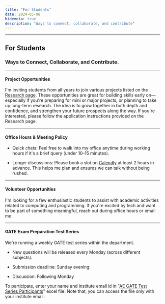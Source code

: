 ```yaml
---
title: "For Students"
date: 2024-05-08
hidemeta: true
description: "Ways to connect, collaborate, and contribute"
---
```


---
## For Students
### Ways to Connect, Collaborate, and Contribute.
--- 
#### Project Opportunities

I'm inviting students from all years to join various projects listed on the [Research page](https://shantanu-sg-01.github.io/homepage/research/). These opportunities are great for building skills early on—especially if you're preparing for mini or major projects, or planning to take up long-term research. The idea is to grow together in both depth and confidence, and strengthen your future prospects along the way. If you're interested, please follow the application instructions provided on the Research page.

---

#### Office Hours & Meeting Policy

+ Quick chats: Feel free to walk into my office anytime during working hours if it's a brief query (under 10–15 minutes).

+ Longer discussions: Please book a slot on [Calendly](https://calendly.com/shantanu_as-mvjce/office-houre-in-person) at least 2 hours in advance. This helps me plan and ensures we can talk without being rushed.

---

#### Volunteer Opportunities

I'm looking for a few enthusiastic students to assist with academic activities related to computing and programming. If you're excited by tech and want to be part of something meaningful, reach out during office hours or email me.

---
#### GATE Exam Preparation Test Series
We're running a weekly GATE test series within the department.

+ New questions will be released every Monday (across different subjects).

+ Submission deadline: Sunday evening

+ Discussion: Following Monday

To participate, enter your name and institute email id in "[AE GATE Test Series Participants](https://sgeio-my.sharepoint.com/:x:/g/personal/shantanu_as_mvjce_edu_in/EZLR0FVGeL1GsMqL0G2-HOMB8vM7h866r0K1tb9t2kEcqg?e=sOW7Lh)" excel file. Note that, you can access the file only with your institute email. 
